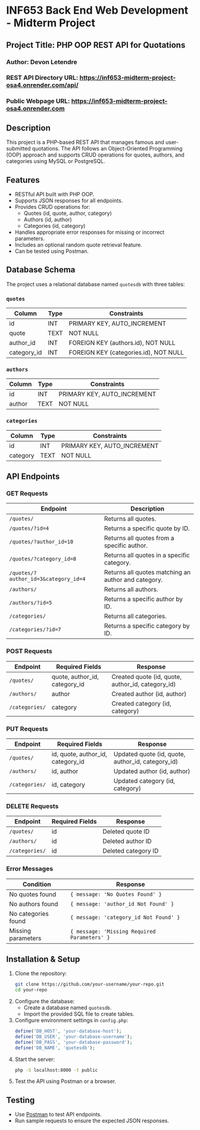 # INF653 Back End Web Development - Midterm Project

## Project Title: PHP OOP REST API for Quotations

### Author: Devon Letendre

### REST API Directory URL: https://inf653-midterm-project-osa4.onrender.com/api/
### Public Webpage URL: https://inf653-midterm-project-osa4.onrender.com

## Description
This project is a PHP-based REST API that manages famous and user-submitted quotations. The API follows an Object-Oriented Programming (OOP) approach and supports CRUD operations for quotes, authors, and categories using MySQL or PostgreSQL.

## Features
- RESTful API built with PHP OOP.
- Supports JSON responses for all endpoints.
- Provides CRUD operations for:
  - Quotes (id, quote, author, category)
  - Authors (id, author)
  - Categories (id, category)
- Handles appropriate error responses for missing or incorrect parameters.
- Includes an optional random quote retrieval feature.
- Can be tested using Postman.

## Database Schema
The project uses a relational database named `quotesdb` with three tables:

### `quotes`
| Column      | Type        | Constraints            |
|------------|------------|-----------------------|
| id         | INT        | PRIMARY KEY, AUTO_INCREMENT |
| quote      | TEXT       | NOT NULL             |
| author_id  | INT        | FOREIGN KEY (authors.id), NOT NULL |
| category_id| INT        | FOREIGN KEY (categories.id), NOT NULL |

### `authors`
| Column  | Type   | Constraints            |
|---------|--------|-----------------------|
| id      | INT    | PRIMARY KEY, AUTO_INCREMENT |
| author  | TEXT   | NOT NULL             |

### `categories`
| Column   | Type   | Constraints            |
|----------|--------|-----------------------|
| id       | INT    | PRIMARY KEY, AUTO_INCREMENT |
| category | TEXT   | NOT NULL             |

## API Endpoints

### **GET Requests**
| Endpoint | Description |
|----------|-------------|
| `/quotes/` | Returns all quotes. |
| `/quotes/?id=4` | Returns a specific quote by ID. |
| `/quotes/?author_id=10` | Returns all quotes from a specific author. |
| `/quotes/?category_id=8` | Returns all quotes in a specific category. |
| `/quotes/?author_id=3&category_id=4` | Returns all quotes matching an author and category. |
| `/authors/` | Returns all authors. |
| `/authors/?id=5` | Returns a specific author by ID. |
| `/categories/` | Returns all categories. |
| `/categories/?id=7` | Returns a specific category by ID. |

### **POST Requests**
| Endpoint | Required Fields | Response |
|----------|----------------|----------|
| `/quotes/` | quote, author_id, category_id | Created quote (id, quote, author_id, category_id) |
| `/authors/` | author | Created author (id, author) |
| `/categories/` | category | Created category (id, category) |

### **PUT Requests**
| Endpoint | Required Fields | Response |
|----------|----------------|----------|
| `/quotes/` | id, quote, author_id, category_id | Updated quote (id, quote, author_id, category_id) |
| `/authors/` | id, author | Updated author (id, author) |
| `/categories/` | id, category | Updated category (id, category) |

### **DELETE Requests**
| Endpoint | Required Fields | Response |
|----------|----------------|----------|
| `/quotes/` | id | Deleted quote ID |
| `/authors/` | id | Deleted author ID |
| `/categories/` | id | Deleted category ID |

### **Error Messages**
| Condition | Response |
|-----------|----------|
| No quotes found | `{ message: 'No Quotes Found' }` |
| No authors found | `{ message: 'author_id Not Found' }` |
| No categories found | `{ message: 'category_id Not Found' }` |
| Missing parameters | `{ message: 'Missing Required Parameters' }` |

## Installation & Setup
1. Clone the repository:
   ```sh
   git clone https://github.com/your-username/your-repo.git
   cd your-repo
   ```
2. Configure the database:
   - Create a database named `quotesdb`.
   - Import the provided SQL file to create tables.
3. Configure environment settings in `config.php`:
   ```php
   define('DB_HOST', 'your-database-host');
   define('DB_USER', 'your-database-username');
   define('DB_PASS', 'your-database-password');
   define('DB_NAME', 'quotesdb');
   ```
4. Start the server:
   ```sh
   php -S localhost:8000 -t public
   ```
5. Test the API using Postman or a browser.

## Testing
- Use [Postman](https://www.postman.com/downloads/) to test API endpoints.
- Run sample requests to ensure the expected JSON responses.

